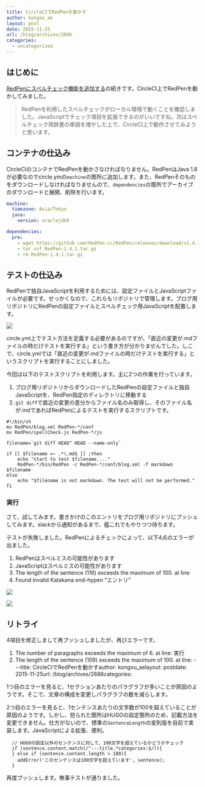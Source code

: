 ```yaml
---
title: CircleCIでRedPenを動かす
author: kongou_ae
layout: post
date: 2015-11-25
url: /blog/archives/2686
categories:
  - uncategorized
---
```


## はじめに

[RedPenにスペルチェック機能を追加する](http://aimless.jp/blog/archives/2685/)の続きです。CircleCI上でRedPenを動かしてみました。
> RedPenを利用したスペルチェックがローカル環境で動くことを確認しました。JavaScriptでチェック項目を拡張できるのがいいですね。次はスペルチェック用辞書の単語を増やした上で、CircleCI上で動作させてみようと思います。

## コンテナの仕込み

CircleCIのコンテナでRedPenを動かさなければなりません。RedPenはJava 1.8が必要なのでcircle.ymの`machine`の箇所に追加します。また、RedPenそのものをダウンロードしなければなりませんので、`dependencies`の箇所でアーカイブのダウンロードと展開、削除を行います。

```circle.yml
machine:
  timezone: Asia/Tokyo
  java:
    version: oraclejdk8

dependencies:
  pre:
    - wget https://github.com/RedPen-cc/RedPen/releases/download/v1.4.1/RedPen-1.4.1.tar.gz
    - tar xvf RedPen-1.4.1.tar.gz
    - rm RedPen-1.4.1.tar.gz
```

## テストの仕込み

RedPenで独自JavaScriptを利用するためには、設定ファイルとJavaScriptファイルが必要です。せっかくなので、これらもリポジトリで管理します。ブログ用リポジトリにRedPenの設定ファイルとスペルチェック用JavaScriptを配置します。

![](http://aimless.jp/blog/images/20151125-01.png)

circle.yml上でテスト方法を定義する必要があるのですが、「直近の変更が.mdファイルの時だけテストを実行する」という書き方が分かりませんでした。しこで、circle.ymlでは「直近の変更が.mdファイルの時だけテストを実行する」というスクリプトを実行することにしました。

今回は以下のテストスクリプトを利用します。主に2つの作業を行っています。

1. ブログ用リポジトリからダウンロードしたRedPenの設定ファイルと独自JavaScriptを、RedPen指定のディレクトリに移動する
2. `git diff`で直近の変更の差分からファイル名のみ取得し、そのファイル名が.mdであればRedPenによるテストを実行するスクリプトです。

```
#!/bin/sh
mv RedPen/blog.xml RedPen-*/conf
mv RedPen/spellCheck.js RedPen-*/js

filename=`git diff HEAD^ HEAD --name-only`

if [[ $filename =~ .*\.md$ ]] ;then
    echo "start to test $filename...."
    RedPen-*/bin/RedPen -c RedPen-*/conf/blog.xml -f markdown $filename
else
    echo "$filename is not markdown. The test will not be performed."
fi
```

### 実行

さて、試してみます。書きかけのこのエントリをブログ用リポジトリにプッシュしてみます。slackから通知があるまで、艦これでもやりつつ待ちます。

テストが失敗しました。RedPenによるチェックによって、以下4点のエラーが出ました。

1. RedPenはスペルミスの可能性があります
1. JavaScriptはスペルミスの可能性があります
1. The length of the sentence (116) exceeds the maximum of 100. at line
1. Found invalid Katakana end-hypen "エントリ"

![](http://aimless.jp/blog/images/20151125-02.png)

![](http://aimless.jp/blog/images/20151125-03.png)

## リトライ

4項目を修正しまして再プッシュしましたが、再びエラーです。

1. The number of paragraphs exceeds the maximum of 6. at line: 実行
1. The length of the sentence (109) exceeds the maximum of 100. at line: ---title: CircleCIでRedPenを動かすauthor: kongou_aelayout: postdate: 2015-11-25url: /blog/archives/2686categories:

1つ目のエラーを見ると、1セクションあたりのパラグラフが多いことが原因のようです。そこで、文章の構成を変更しパラグラフの数を減らします。

2つ目のエラーを見ると、1センテンスあたりの文字数が100を超えていることが原因のようです。しかし、怒られた箇所はHUGOの設定箇所のため、記載方法を変更できません。仕方がないので、標準の`SentenceLength`の変則版を自前で実装します。JavaScriptによる拡張、便利。

```
  // HUGOの設定以外のセンテンスに対して、100文字を超えているかどうかチェック
  if (sentence.content.match(/^---title.*categories:$/)){
  } else if (sentence.content.length > 100){
    addError('このセンテンスは100文字を超えています', sentence);
  }
```

再度プッシュします。無事テストが通りました。
